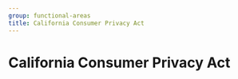 ```yaml
---
group: functional-areas
title: California Consumer Privacy Act
---
```


# California Consumer Privacy Act

